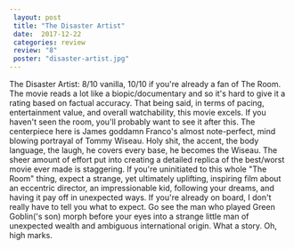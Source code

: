 ```yaml
---
 layout: post
 title: "The Disaster Artist"
 date:  2017-12-22
 categories: review 
 review: "8"
 poster: "disaster-artist.jpg"
---
```



The Disaster Artist: 8/10 vanilla, 10/10 if you're already a fan of The Room. The movie reads a lot like a biopic/documentary and so it's hard to give it a rating based on factual accuracy. That being said, in terms of pacing, entertainment value, and overall watchability, this movie excels. If you haven't seen the room, you'll probably want to see it after this. The centerpiece here is James goddamn Franco's almost note-perfect, mind blowing portrayal of Tommy Wiseau. Holy shit, the accent, the body language, the laugh, he covers every base, he becomes the Wiseau. The sheer amount of effort put into creating a detailed replica of the best/worst movie ever made is staggering. If you're uninitiated to this whole "The Room" thing, expect a strange, yet ultimately uplifting, inspiring film about an eccentric director, an impressionable kid, following your dreams, and having it pay off in unexpected ways. If you're already on board, I don't really have to tell you what to expect. Go see the man who played Green Goblin('s son) morph before your eyes into a strange little man of unexpected wealth and ambiguous international origin. What a story. Oh, high marks.